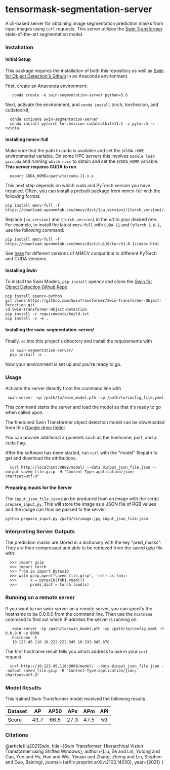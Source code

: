 # tensormask-segmentation-server
A cli-based server for obtaining image segmentation prediction masks from input images using `curl` requests.  This server utilizes the [Swin Transformer](https://arxiv.org/pdf/2103.14030.pdf) state-of-the-art segmentation model.

### Installation

#### Initial Setup

This package requires the installation of both this repository as well as [Swin for Object Detection's Github](https://github.com/SwinTransformer/Swin-Transformer-Object-Detection) in an Anaconda environment.

First, create an Anaconda environment:

       conda create -n swin-segmentation-server python=3.8

Next, activate the environment, and `conda install` torch, torchvision, and cudatoolkit,

      conda activate swin-segmentation-server
      conda install pytorch torchvision cudatoolkit=11.1 -c pytorch -c nvidia

#### Installing mmcv-full

Make sure that the path to cuda is available and set the `$CUDA_HOME` environmental variable. On some HPC servers this involves `module load gcccuda` and running `which nvcc` to obtain and set the `$CUDA_HOME` variable. **This server requires CUDA to run**

      export CUDA_HOME=/path/to/cuda-11.x.x

This next step depends on which cuda and PyTorch version you have installed.  Often, you can install a prebuilt package from mmcv-full with the following format:

    pip install mmcv-full -f https://download.openmmlab.com/mmcv/dist/{cu_version}/{torch_version}/index.html

Replace `{cu_version}` and `{torch_version}` in the url to your desired one. For example, to install the latest `mmcv-full` with `CUDA 11` and `PyTorch 1.8.1`, use the following command:

    pip install mmcv-full -f https://download.openmmlab.com/mmcv/dist/cu110/torch1.8.1/index.html

See [here](https://github.com/open-mmlab/mmcv#install-with-pip) for different versions of MMCV compatible to different PyTorch and CUDA versions.

#### Installing Swin

To install the Swin Models, `pip install` opencv and clone the [Swin for Object Detection Github Repo](https://github.com/SwinTransformer/Swin-Transformer-Object-Detection)

   	pip install opencv-python
   	git clone https://github.com/SwinTransformer/Swin-Transformer-Object-Detection.git 
   	cd Swin-Transformer-Object-Detection
   	pip install -r requirements/build.txt
   	pip install -v -e .


#### Installing the swin-segmentation-server/

Finally, `cd` into this project's directory and install the requirements with

      cd swin-segmentation-server/
      pip install -e .
 
Now your environment is set up and you're ready to go.


### Usage

Activate the server directly from the command line with

	 swin-server -sp /path/to/swin_model.pth -cp /path/to/config_file.yaml

This command starts the server and load the model so that it's ready to go when called upon.

The finetuned Swin Transformer object detection model can be downloaded from this [Google drive folder](https://drive.google.com/drive/folders/1s4xvls62Z8uPAXW2jUu96Q2w1OinyEy6?usp=sharing)

You can provide additional arguments such as the hostname, port, and a cuda flag.

After the software has been started, run `curl` with the "model" filepath to get and download the attributions.

      curl http://localhost:8888/model/ --data @input_json_file.json --output saved_file.gzip -H "Content-Type:application/json; chartset=utf-8"

#### Preparing Inputs for the Server

The `input_json_file.json` can be produced from an image with the script `prepare_input.py`. This will store the image as a JSON file of RGB values and the image can thus be passed to the server.

    python prepare_input.py /path/to/image.jpg input_json_file.json

### Interpreting Server Outputs

The prediction masks are stored in a dictionary with the key "pred_masks".  They are then compressed and able to be retrieved from the saved gzip file with:

      >>> import gzip
      >>> import torch
      >>> from io import BytesIO
      >>> with gzip.open("saved_file.gzip", 'rb') as fobj:
      >>>      x = BytesIO(fobj.read())
      >>>      preds_dict = torch.load(x)


### Running on a remote server

If you want to run swin-server on a remote server, you can specify the hostname to be 0.0.0.0 from the command line.  Then use the `hostname` command to find out which IP address the server is running on.

       swin-server -sp /path/to/swin_model.pth -cp /path/to/config.yaml -h 0.0.0.0 -p 8008
       hostname -I
       10.123.45.110 10.222.222.345 10.333.345.678

The first hostname result tells you which address to use in your `curl` request.

      curl http://10.123.45.110:8008/model/ --data @input_json_file.json --output saved_file.gzip -H "Content-Type:application/json; chartset=utf-8"


### Model Results

This trained Swin Transformer model received the following results

| Dataset |   AP   |  AP50  |   APs  |   APm  |   APl  |
|---------|:------:|:------:|:------:|:------:|:------:|
|  Score  |  43.7  |  66.6  |  27.3  |  47.5  |   59   |


### Citations


@article{liu2021Swin,
  title={Swin Transformer: Hierarchical Vision Transformer using Shifted Windows},
  author={Liu, Ze and Lin, Yutong and Cao, Yue and Hu, Han and Wei, Yixuan and Zhang, Zheng and Lin, Stephen and Guo, Baining},
  journal={arXiv preprint arXiv:2103.14030},
  year={2021}
}